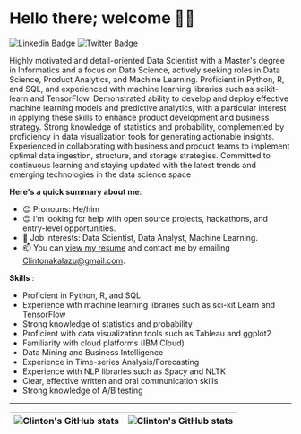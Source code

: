 # Hello there; welcome 👋🏾

[![Linkedin Badge](https://img.shields.io/badge/-Clintonkalaz-blue?style=for-the-badge&logo=Linkedin&logoColor=white&link=https://www.linkedin.com/in/clintonkalaz)](https://www.linkedin.com/in/clintonkalaz) [![Twitter Badge](https://img.shields.io/badge/-@Clintkalaz-1ca0f1?style=for-the-badge&logo=twitter&logoColor=white&link=https://twitter.com/ClintKalaz)](https://twitter.com/ClintKalaz)

Highly motivated and detail-oriented Data Scientist with a Master's degree in Informatics and a focus on Data Science, actively seeking roles in Data Science, Product Analytics, and Machine Learning. Proficient in Python, R, and SQL, and experienced with machine learning libraries such as scikit-learn and TensorFlow. Demonstrated ability to develop and deploy effective machine learning models and predictive analytics, with a particular interest in applying these skills to enhance product development and business strategy. Strong knowledge of statistics and probability, complemented by proficiency in data visualization tools for generating actionable insights. Experienced in collaborating with business and product teams to implement optimal data ingestion, structure, and storage strategies. Committed to continuous learning and staying updated with the latest trends and emerging technologies in the data science space

**Here's a quick summary about me**:

- 😊 Pronouns: He/him
- 😊 I’m looking for help with open source projects, hackathons, and entry-level opportunities.
- 💼 Job interests: Data Scientist, Data Analyst, Machine Learning.
- 📫 You can [view my resume](https://drive.google.com/file/d/1Llxpy8RJldS7vxY86wOL4e6CDLSwBpm_/view?usp=sharing) and contact me by emailing Clintonakalazu@gmail.com.

**Skills** :
- Proficient in Python, R, and SQL
- Experience with machine learning libraries such as sci-kit Learn and TensorFlow
- Strong knowledge of statistics and probability
- Proficient with data visualization tools such as Tableau and ggplot2
- Familiarity with cloud platforms (IBM Cloud)
- Data Mining and Business Intelligence
- Experience in Time-series Analysis/Forecasting
- Experience with NLP libraries such as Spacy and NLTK
- Clear, effective written and oral communication  skills
- Strong knowledge of A/B testing


---

| <img align="center" src="https://github-readme-stats.vercel.app/api?username=Kalazclint&show_icons=true&include_all_commits=true&hide_border=true" alt="Clinton's GitHub stats" /> | <img align="center" src="https://github-readme-stats.vercel.app/api/top-langs/?username=Kalazclint&langs_count=8&layout=compact&hide_border=true" alt="Clinton's GitHub stats" /> |
| ------------- | ------------- |
